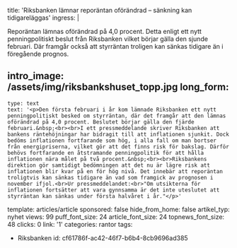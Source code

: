 title: 'Riksbanken lämnar reporäntan oförändrad – sänkning kan tidigareläggas'
ingress: |
  <p>Reporäntan lämnas oförändrad på 4,0 procent. Detta enligt ett nytt penningpolitiskt beslut från Riksbanken vilket börjar gälla den sjunde februari. Där framgår också att styrräntan troligen kan sänkas tidigare än i föregående prognos.
  </p>
  
intro_image: /assets/img/riksbankshuset_topp.jpg
long_form:
  -
    type: text
    text: '<p>Den första februari i år kom lämnade Riksbanken ett nytt penningpolitiskt besked om styrräntan, där det framgår att den lämnas oförändrad på 4,0 procent. Beslutet börjar gälla den fjärde februari.&nbsp;<br><br>I ett pressmeddelande skriver Riksbanken att bankens räntehöjningar har bidragit till att inflationen sjunkit. Dock bedöms inflationen fortfarande som hög, i alla fall om man bortser från energipriserna, vilket gör att det finns risk för bakslag. Därför behövs fortfarande en åtstramande penningpolitik för att hålla inflationen nära målet på två procent.&nbsp;<br><br>Riksbankens direktion gör samtidigt bedömningen att det nu är lägre risk att inflationen blir kvar på en för hög nivå. Det innebär att reporäntan troligtvis kan sänkas tidigare än vad som framgick av prognosen i november ifjol.<br>Ur pressmeddelandet:<br>"Om utsikterna för inflationen fortsätter att vara gynnsamma är det inte uteslutet att styr­räntan kan sänkas under första halvåret i år."</p>'
template: articles/article
sponsored: false
hide_from_home: false
artikel_typ: nyhet
views: 99
puff_font_size: 24
article_font_size: 24
topnews_font_size: 48
clicks: 0
link: '1'
categories: rantor
tags:
  - Riksbanken
id: cf61786f-ac42-46f7-b6b4-8cb9696ad385
